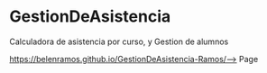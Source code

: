 # GestionDeAsistencia
Calculadora de asistencia por curso, y Gestion de alumnos

https://belenramos.github.io/GestionDeAsistencia-Ramos/--> Page

